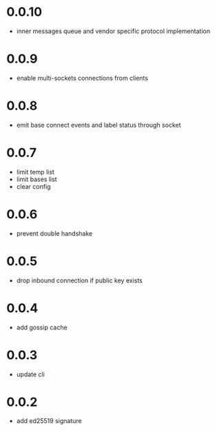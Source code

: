 # 0.0.10
* inner messages queue and vendor specific protocol implementation 

# 0.0.9
* enable multi-sockets connections from clients

# 0.0.8
* emit base connect events and label status through socket

# 0.0.7
* limit temp list
* limit bases list
* clear config

# 0.0.6
* prevent double handshake

# 0.0.5
* drop inbound connection if public key exists

# 0.0.4
* add gossip cache

# 0.0.3
* update cli

# 0.0.2
* add ed25519 signature